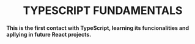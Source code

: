 <h1 align="center">TYPESCRIPT FUNDAMENTALS</h1>

<h4>This is the first contact with TypeScript, learning its funcionalities and apllying in future <stromg>React</strong> projects. </h4>

